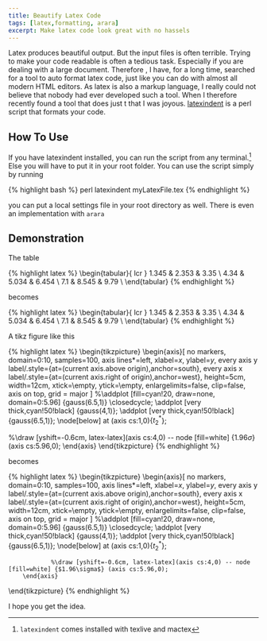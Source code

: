 ```yaml
---
title: Beautify Latex Code
tags: [latex,formatting, arara]
excerpt: Make latex code look great with no hassels
---
```


Latex produces beautiful output. But the input files is often terrible. Trying to make your code readable is often a tedious task. Especially if you are dealing with a large document.
Therefore , I have, for a long time, searched for a tool to auto format latex code, just like you can do with almost all modern HTML editors. As latex is also a markup language, I really could not believe that nobody had ever developed such a tool. When I therefore recently found a tool that does just t that I was joyous. [latexindent](https://www.google.dk/url?sa=t&rct=j&q=&esrc=s&source=web&cd=1&cad=rja&uact=8&ved=0CCMQFjAA&url=https%3A%2F%2Fwww.ctan.org%2Fpkg%2Flatexindent%3Flang%3Den&ei=iT1KVfXpHYuOsgG4v4HoBg&usg=AFQjCNF0jodhOL533SOueq4RGWo7PpxikQ&sig2=6mQcDSVmK5D7aOLJSM55lQ&bvm=bv.92291466,d.bGg) is a perl script that formats your code.

## How To Use

If you have latexindent installed, you can run the script from any terminal.[^1] Else you will have to put it in your root folder. You can use the script simply by running

{% highlight bash %}
perl latexindent myLatexFile.tex
{% endhighlight %}

you can put a local settings file in your root directory as well. There is even an implementation with `arara`

## Demonstration

The table

{% highlight latex %}
\begin{tabular}{ lcr }
    1.345 & 2.353 & 3.35 \\
4.34 &   5.034 &   6.454 \\
  7.1 & 8.545 &  9.79 \\
\end{tabular}
{% endhighlight %}

becomes

{% highlight latex %}
\begin{tabular}{ lcr }
        1.345 & 2.353 & 3.35  \\
        4.34  & 5.034 & 6.454 \\
        7.1   & 8.545 & 9.79  \\
\end{tabular}
{% endhighlight %}

A tikz figure like this

{% highlight latex %}
\begin{tikzpicture}
\begin{axis}[
no markers, domain=0:10, samples=100,
axis lines*=left, xlabel=$x$, ylabel=$y$,
every axis y label/.style={at=(current axis.above origin),anchor=south},
every axis x label/.style={at=(current axis.right of origin),anchor=west},
height=5cm, width=12cm,
xtick=\empty, ytick=\empty,
enlargelimits=false, clip=false, axis on top,
grid = major
]
%\addplot [fill=cyan!20, draw=none, domain=0:5.96] {gauss(6.5,1)} \closedcycle;
\addplot [very thick,cyan!50!black] {gauss(4,1)};
\addplot [very thick,cyan!50!black] {gauss(6.5,1)};
\node[below] at (axis cs:1,0){$t^*_2$};

%\draw [yshift=-0.6cm, latex-latex](axis cs:4,0) -- node [fill=white] {$1.96\sigma$} (axis cs:5.96,0);
\end{axis}
\end{tikzpicture}
{% endhighlight %}

becomes

{% highlight latex %}
 \begin{tikzpicture}
        \begin{axis}[
                        no markers, domain=0:10, samples=100,
                        axis lines*=left, xlabel=$x$, ylabel=$y$,
                        every axis y label/.style={at=(current axis.above origin),anchor=south},
                        every axis x label/.style={at=(current axis.right of origin),anchor=west},
                        height=5cm, width=12cm,
                        xtick=\empty, ytick=\empty,
                        enlargelimits=false, clip=false, axis on top,
                        grid = major
                ]
                %\addplot [fill=cyan!20, draw=none, domain=0:5.96] {gauss(6.5,1)} \closedcycle;
                \addplot [very thick,cyan!50!black] {gauss(4,1)};
                \addplot [very thick,cyan!50!black] {gauss(6.5,1)};
                \node[below] at (axis cs:1,0){$t^*_2$};

                %\draw [yshift=-0.6cm, latex-latex](axis cs:4,0) -- node [fill=white] {$1.96\sigma$} (axis cs:5.96,0);
        \end{axis}
\end{tikzpicture}
{% endhighlight %}

I hope you get the idea.

[^1]: `latexindent` comes installed with texlive and mactex

